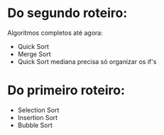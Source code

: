 # Do segundo roteiro:

Algoritmos completos até agora:
- Quick Sort
- Merge Sort
- Quick Sort mediana precisa só organizar os if's

# Do primeiro roteiro:
- Selection Sort
- Insertion Sort
- Bubble Sort

